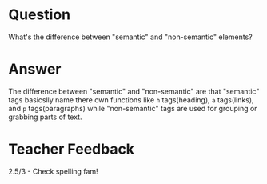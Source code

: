 # Question
What's the difference between "semantic" and "non-semantic" elements?

# Answer
The difference between "semantic" and "non-semantic" are that "semantic" tags basicslly name there own functions like `h` tags(heading), `a` tags(links), and `p` tags(paragraphs) while "non-semantic" tags are used for grouping or grabbing parts of text.

# Teacher Feedback
2.5/3 - Check spelling fam!